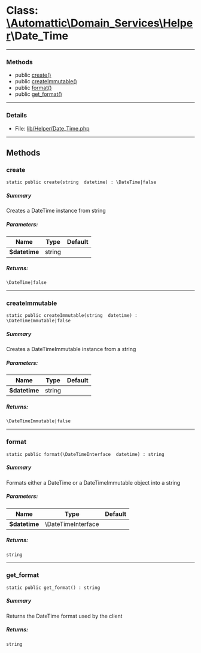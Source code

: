 # Class: [\Automattic](../namespaces/automattic.md)[\Domain_Services](../namespaces/automattic-domain-services.md)[\Helper](../namespaces/automattic-domain-services-helper.md)\Date_Time


---

### Methods

* public [create()](#method_create)
* public [createImmutable()](#method_createImmutable)
* public [format()](#method_format)
* public [get_format()](#method_get_format)

---

### Details

* File: [lib/Helper/Date_Time.php](../../lib/Helper/Date_Time.php)

---

## Methods

<a id="method_create"></a>
### create

```
static public create(string  datetime) : \DateTime|false
```

##### Summary

Creates a DateTime instance from string

##### Parameters:

| Name | Type | Default |
|------|------|---------|
| **$datetime** | string |  |

##### Returns:

```
\DateTime|false
```

---

<a id="method_createImmutable"></a>
### createImmutable

```
static public createImmutable(string  datetime) : \DateTimeImmutable|false
```

##### Summary

Creates a DateTimeImmutable instance from a string

##### Parameters:

| Name | Type | Default |
|------|------|---------|
| **$datetime** | string |  |

##### Returns:

```
\DateTimeImmutable|false
```

---

<a id="method_format"></a>
### format

```
static public format(\DateTimeInterface  datetime) : string
```

##### Summary

Formats either a DateTime or a DateTimeImmutable object into a string

##### Parameters:

| Name | Type | Default |
|------|------|---------|
| **$datetime** | \DateTimeInterface |  |

##### Returns:

```
string
```

---

<a id="method_get_format"></a>
### get_format

```
static public get_format() : string
```

##### Summary

Returns the DateTime format used by the client

##### Returns:

```
string
```
